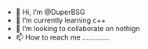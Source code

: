 - 👋 Hi, I’m @DuperBSG
- 🌱 I’m currently learning c++
- 💞️ I’m looking to collaborate on nothign
- 📫 How to reach me ..............

<!---
DuperBSG/DuperBSG is a ✨ special ✨ repository because its `README.md` (this file) appears on your GitHub profile.
You can click the Preview link to take a look at your changes.
--->
